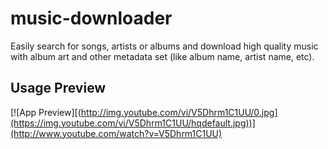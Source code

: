 # music-downloader

Easily search for songs, artists or albums and download high quality music with album art and other metadata set (like album name, artist name, etc). 

## Usage Preview

[![App Preview][(http://img.youtube.com/vi/V5Dhrm1C1UU/0.jpg](https://img.youtube.com/vi/V5Dhrm1C1UU/hqdefault.jpg))](http://www.youtube.com/watch?v=V5Dhrm1C1UU)
